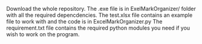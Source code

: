 Download the whole repository.
The .exe file is in ExelMarkOrganizer/ folder with all the required depencdencies.
The test.xlsx file contains an example file to work with and the code is in ExcelMarkOrganizer.py
The requirement.txt file contains the required python modules you need if you wish to work on the program.
